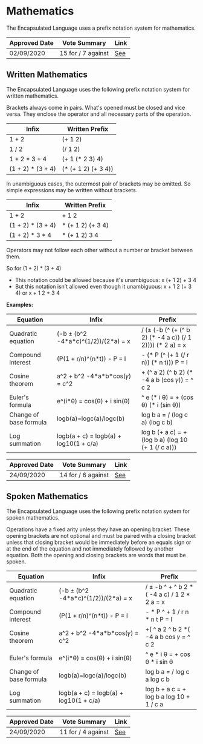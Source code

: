 # Mathematics

The Encapsulated Language uses a prefix notation system for mathematics.

| Approved Date |    Vote Summary    | Link                                                                                                                    |
| ------------- | :----------------: | ----------------------------------------------------------------------------------------------------------------------- |
| 02/09/2020    | 15 for / 7 against | [See](https://www.reddit.com/r/EncapsulatedLanguage/comments/ijsjnq/official_proposal_vote_to_establish_a_prefix/)      |

## Written Mathematics

The Encapsulated Language uses the following prefix notation system for written mathematics.

Brackets always come in pairs. What's opened must be closed and vice versa. They enclose the operator and all necessary parts of the operation.

| Infix              | Written Prefix       |
| ------------------ | -------------------- | 
| 1 + 2              | (+ 1 2)              |
| 1 / 2              | (/ 1 2)              |
| 1 + 2 \* 3 + 4     | (+ 1 (\* 2 3) 4)     |
| (1 + 2) \* (3 + 4) | (\* (+ 1 2) (+ 3 4)) |

In unambiguous cases, the outermost pair of brackets may be omitted. So simple expressions may be written without brackets.

| Infix              | Written Prefix       |
| ------------------ | -------------------- |
| 1 + 2              | + 1 2                |
| (1 + 2) \* (3 + 4) | \* (+ 1 2) (+ 3 4)   |
| (1 + 2) \* 3 \* 4  | \* (+ 1 2) 3 4       |

Operators may not follow each other without a number or bracket between them.

So for (1 + 2) \* (3 + 4)
- This notation could be allowed because it's unambiguous: x (+ 1 2) + 3 4
- But this notation isn’t allowed even though it unambiguous: x + 1 2 (+ 3 4) or x + 1 2 + 3 4

**Examples:**

| Equation                 | Infix                                   | Prefix                                                      |
| ------------------------ | --------------------------------------- | ----------------------------------------------------------- |
| Quadratic equation       | (-b ± (b^2 -4\*a\*c)^(1/2))/(2\*a) = x  | / (± (-b (^ (+ (^ b 2) (\* -4 a c)) (/ 1 2)))) (\* 2 a) = x |
| Compound interest        | (P(1 + r/n)^(n\*t)) - P = I             | - (\* P (^ (+ 1 (/ r n)) (\* n t))) P = I                   | 
| Cosine theorem           | a^2 + b^2 -4\*a\*b\*cos(𝛾) = c^2        | + (^ a 2) (^ b 2) (\* -4 a b (cos 𝛾)) = ^ c 2               |
| Euler's formula          | e^(i\*θ) = cos(θ) + i sin(θ)            | ^ e (\* i θ) = + (cos θ) (\* i (sin θ))                     |
| Change of base formula   | logb(a)=logc(a)/logc(b)                 | log b a = / (log c a) (log c b)                             |
| Log summation            | logb(a + c) = logb(a) + log10(1 + c/a)  | log b (+ a c) = + (log b a) (log 10 (+ 1 (/ c a)))          |

| Approved Date |    Vote Summary    | Link                                                                                                                    |
| ------------- | :----------------: | ----------------------------------------------------------------------------------------------------------------------- |
| 24/09/2020    | 14 for / 6 against | [See](https://www.reddit.com/r/EncapsulatedLanguage/comments/ixnr7b/official_proposal_vote_to_establish_prefix/)        |

## Spoken Mathematics

The Encapsulated Language uses the following prefix notation system for spoken mathematics.

Operations have a fixed arity unless they have an opening bracket. These opening brackets are not optional and must be paired with a closing bracket unless that closing bracket would be immediately before an equals sign or at the end of the equation and not immediately followed by another equation. Both the opening and closing brackets are words that must be spoken.

| Equation                 | Infix                                   | Prefix                                                      |
| ------------------------ | --------------------------------------- | ----------------------------------------------------------- |
| Quadratic equation       | (-b ± (b^2 -4\*a\*c)^(1/2))/(2\*a) = x  | / ± -b ^ + ^ b 2 \*( -4 a c) / 1 2 \* 2 a = x               |
| Compound interest        | (P(1 + r/n)^(n\*t)) - P = I             | - \* P ^ + 1 / r n \* n t P = I                             | 
| Cosine theorem           | a^2 + b^2 -4\*a\*b\*cos(𝛾) = c^2        | +( ^ a 2 ^ b 2 \*( -4 a b cos 𝛾 = ^ c 2                     |
| Euler's formula          | e^(i\*θ) = cos(θ) + i sin(θ)            | ^ e \* i θ = + cos θ \* i sin θ                             |
| Change of base formula   | logb(a)=logc(a)/logc(b)                 | log b a = / log c a log c b                                 |
| Log summation            | logb(a + c) = logb(a) + log10(1 + c/a)  | log b + a c = + log b a log 10 + 1 / c a                    |

| Approved Date |    Vote Summary    | Link                                                                                                                    |
| ------------- | :----------------: | ----------------------------------------------------------------------------------------------------------------------- |
| 24/09/2020    | 11 for / 4 against | [See](https://www.reddit.com/r/EncapsulatedLanguage/comments/ixnph6/official_proposal_vote_to_establish_prefix/)        |
